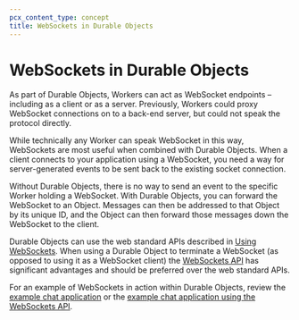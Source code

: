```yaml
---
pcx_content_type: concept
title: WebSockets in Durable Objects
---
```



# WebSockets in Durable Objects

As part of Durable Objects, Workers can act as WebSocket endpoints – including as a client or as a server. Previously, Workers could proxy WebSocket connections on to a back-end server, but could not speak the protocol directly.

While technically any Worker can speak WebSocket in this way, WebSockets are most useful when combined with Durable Objects. When a client connects to your application using a WebSocket, you need a way for server-generated events to be sent back to the existing socket connection. 

Without Durable Objects, there is no way to send an event to the specific Worker holding a WebSocket. With Durable Objects, you can forward the WebSocket to an Object. Messages can then be addressed to that Object by its unique ID, and the Object can then forward those messages down the WebSocket to the client.

Durable Objects can use the web standard APIs described in [Using WebSockets](/workers/learning/using-websockets/). When using a Durable Object to terminate a WebSocket (as opposed to using it as a WebSocket client) the [WebSockets API](/durable-objects/api/websockets-api/) has significant advantages and should be preferred over the web standard APIs. 

For an example of WebSockets in action within Durable Objects, review the [example chat application](https://github.com/cloudflare/workers-chat-demo) or the [example chat application using the WebSockets API](https://github.com/cloudflare/workers-chat-demo/tree/hibernation).